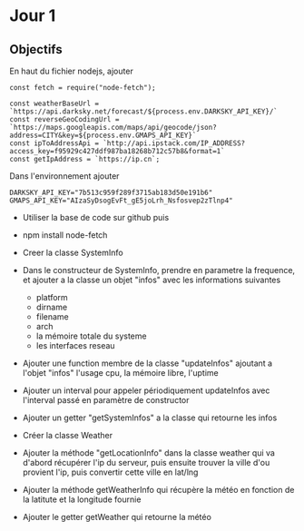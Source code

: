 # Jour 1

## Objectifs

En haut du fichier nodejs, ajouter

```
const fetch = require("node-fetch");

const weatherBaseUrl = `https://api.darksky.net/forecast/${process.env.DARKSKY_API_KEY}/`
const reverseGeoCodingUrl = `https://maps.googleapis.com/maps/api/geocode/json?address=CITY&key=${process.env.GMAPS_API_KEY}`
const ipToAddressApi = `http://api.ipstack.com/IP_ADDRESS?access_key=f95929c427ddf987ba18268b712c57b8&format=1`
const getIpAddress = `https://ip.cn`;
```

Dans l'environnement ajouter

```
DARKSKY_API_KEY="7b513c959f289f3715ab183d50e191b6"
GMAPS_API_KEY="AIzaSyDsogEvFt_gE5joLrh_Nsfosvep2zTlnp4"
```

* Utiliser la base de code sur github puis
* npm install node-fetch
* Creer la classe SystemInfo
* Dans le constructeur de SystemInfo, prendre en parametre la frequence, et ajouter a la classe un objet "infos" avec les informations suivantes
    * platform
    * dirname
    * filename
    * arch
    * la mémoire totale du systeme
    * les interfaces reseau
* Ajouter une function membre de la classe "updateInfos" ajoutant a l'objet "infos" l'usage cpu, la mémoire libre, l'uptime
* Ajouter un interval pour appeler périodiquement updateInfos avec l'interval passé en paramètre de constructor
* Ajouter un getter "getSystemInfos" a la classe qui retourne les infos

* Créer la classe Weather
* Ajouter la méthode "getLocationInfo" dans la classe weather qui va d'abord récupérer l'ip du serveur, puis ensuite trouver la ville d'ou provient l'ip, puis convertir cette ville en lat/lng
* Ajouter la méthode getWeatherInfo qui récupère la météo en fonction de la latitute et la longitude fournie
* Ajouter le getter getWeather qui retourne la météo
